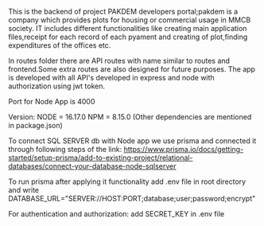This is the backend of project PAKDEM developers portal;pakdem is a
company which provides plots for housing or commercial usage in MMCB society.
IT includes different functionalities like creating main application files,receipt for each record of each pyament and creating of plot,finding expenditures of the offices etc.

In routes folder there are API routes with name similar to routes and frontend.Some extra routes are also designed for future purposes.
The app is developed with all API's developed in express and node with authorization using jwt token.

Port for Node App is 4000

Version:
NODE = 16.17.0
NPM = 8.15.0
(Other dependencies are mentioned in package.json)

To connect SQL SERVER db with Node app we use prisma and connected it through following steps of the link:
https://www.prisma.io/docs/getting-started/setup-prisma/add-to-existing-project/relational-databases/connect-your-database-node-sqlserver

To run prisma after applying it functionality
add .env file in root directory and write
DATABASE_URL="SERVER://HOST:PORT;database;user;password;encrypt"

For authentication and authorization:
add SECRET_KEY in .env file